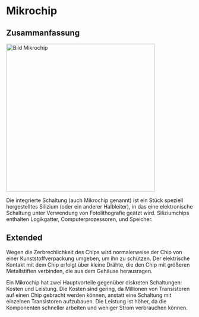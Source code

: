 ﻿


# Mikrochip

## Zusammanfassung
<img src="https://upload.wikimedia.org/wikipedia/commons/5/5c/Microchips.jpg" width="400" alt="Bild Mikrochip">

Die integrierte Schaltung (auch Mikrochip genannt) ist ein Stück speziell hergestelltes Silizium (oder ein anderer Halbleiter), in das eine elektronische Schaltung unter Verwendung von Fotolithografie geätzt wird. Siliziumchips enthalten Logikgatter, Computerprozessoren, und Speicher.
## Extended
Wegen die Zerbrechlichkeit des Chips wird normalerweise der Chip von einer Kunststoffverpackung umgeben, um ihn zu schützen. Der elektrische Kontakt mit dem Chip erfolgt über kleine Drähte, die den Chip mit größeren Metallstiften verbinden, die aus dem Gehäuse herausragen.

Ein Mikrochip hat zwei Hauptvorteile gegenüber diskreten Schaltungen: Kosten und Leistung. Die Kosten sind gering, da Millionen von Transistoren auf einen Chip gebracht werden können, anstatt eine Schaltung mit einzelnen Transistoren aufzubauen. Die Leistung ist höher, da die Komponenten schneller arbeiten und weniger Strom verbrauchen können.
